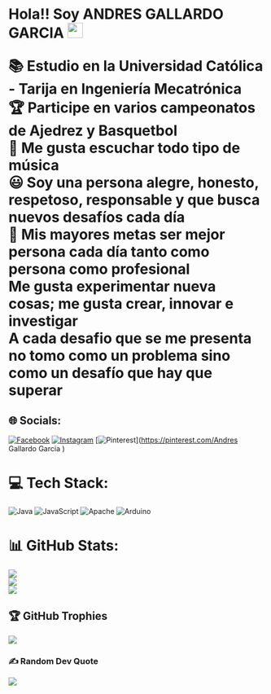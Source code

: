 <h1>Hola!! Soy ANDRES GALLARDO GARCIA  <img src="https://raw.githubusercontent.com/iampavangandhi/iampavangandhi/master/gifs/Hi.gif" width="30px"> 
  
📚 Estudio en la Universidad Católica - Tarija en Ingeniería Mecatrónica <br>🏆 Participe en varios campeonatos de Ajedrez y Basquetbol <br>🎵 Me gusta escuchar todo tipo de música <br>😃 Soy una persona alegre, honesto,  respetoso, responsable y que busca nuevos desafíos cada día<br> 🏁 Mis mayores metas ser mejor persona cada día tanto como persona como profesional <br>Me gusta experimentar nueva cosas; me gusta crear, innovar e investigar<br>A cada desafio que se me presenta no tomo como un problema sino como un desafío que hay que superar <br>


## 🌐 Socials:
[![Facebook](https://img.shields.io/badge/Facebook-%231877F2.svg?logo=Facebook&logoColor=white)](https://facebook.com/AndresGallardoGarcia) [![Instagram](https://img.shields.io/badge/Instagram-%23E4405F.svg?logo=Instagram&logoColor=white)](https://instagram.com/gallardogarciaandres) [![Pinterest](https://img.shields.io/badge/Pinterest-%23E60023.svg?logo=Pinterest&logoColor=white)](https://pinterest.com/Andres Gallardo Garcia ) 

# 💻 Tech Stack:
![Java](https://img.shields.io/badge/java-%23ED8B00.svg?style=for-the-badge&logo=openjdk&logoColor=white) ![JavaScript](https://img.shields.io/badge/javascript-%23323330.svg?style=for-the-badge&logo=javascript&logoColor=%23F7DF1E) ![Apache](https://img.shields.io/badge/apache-%23D42029.svg?style=for-the-badge&logo=apache&logoColor=white) ![Arduino](https://img.shields.io/badge/-Arduino-00979D?style=for-the-badge&logo=Arduino&logoColor=white)
# 📊 GitHub Stats:
![](https://github-readme-stats.vercel.app/api?username=Andres27Gallardo&theme=blueberry&hide_border=false&include_all_commits=true&count_private=false)<br/>
![](https://github-readme-streak-stats.herokuapp.com/?user=Andres27Gallardo&theme=blueberry&hide_border=false)<br/>
![](https://github-readme-stats.vercel.app/api/top-langs/?username=Andres27Gallardo&theme=blueberry&hide_border=false&include_all_commits=true&count_private=false&layout=compact)

## 🏆 GitHub Trophies
![](https://github-profile-trophy.vercel.app/?username=Andres27Gallardo&theme=radical&no-frame=false&no-bg=false&margin-w=4)

### ✍️ Random Dev Quote
![](https://quotes-github-readme.vercel.app/api?type=vetical&theme=radical)

<!-- Proudly created with GPRM ( https://gprm.itsvg.in ) -->
